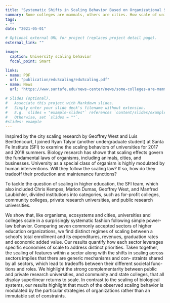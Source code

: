 ```yaml
---
title: "Systematic Shifts in Scaling Behavior Based on Organizational Strategy in Universities"
summary: Some colleges are mammals, others are cities. How scale of universities affect factors like tuition, research production, and teaching salaries? What are the tradeoffs and constraints for universities to be scale efficiently? 
tags:
- ""
date: "2021-05-01"

# Optional external URL for project (replaces project detail page).
external_link: ""

image:
  caption: University scaling behavior
  focal_point: Smart

links:
- name: PDF 
  url: "publication/eduScaling/eduScaling.pdf"
- name: News
  url: "https://www.santafe.edu/news-center/news/some-colleges-are-mammals-others-are-cities"

# Slides (optional).
#   Associate this project with Markdown slides.
#   Simply enter your slide deck's filename without extension.
#   E.g. `slides = "example-slides"` references `content/slides/example-slides.md`.
#   Otherwise, set `slides = ""`.
#slides: example
---
```


Inspired by the city scaling research by Geoffrey West and Luis Benttencourt, I joined Ryan Talyor (another undergraduate student) at Santa Fe Institute (SFI) to examine the scaling behaviors of universities for 2017 and 2018 summers. Biology research has shown that scaling effects govern the fundamental laws of organisms, including animals, cities, and businesses. University as a special class of organism is highly modulated by human interventions. Will they follow the scaling law? If so, how do they tradeoff their production and maintenance functions? 

To tackle the question of scaling in higher education, the SFI team, which also included Chris Kempes, Marion Dumas, Geoffrey West, and Manfred Laubichler, divided institutions into categories, such as for-profit colleges, community colleges, private research universities, and public research universities. 

We show that, like organisms, ecosystems and cities, universities and colleges scale in a surprisingly systematic fashion following simple power-law behavior. Comparing seven commonly accepted sectors of higher education organizations, we find distinct regimes of scaling between a school’s total enrollment and its expenditures, revenues, graduation rates and economic added value. Our results quantify how each sector leverages specific economies of scale to address distinct priorities. Taken together, the scaling of features within a sector along with the shifts in scaling across sectors implies that there are generic mechanisms and con- straints shared by all sectors, which lead to tradeoffs between their different societal func- tions and roles. We highlight the strong complementarity between public and private research universities, and community and state colleges, that all display superlinear returns to scale. In contrast to the scaling of biological systems, our results highlight that much of the observed scaling behavior is modulated by the particular strategies of organizations rather than an immutable set of constraints.